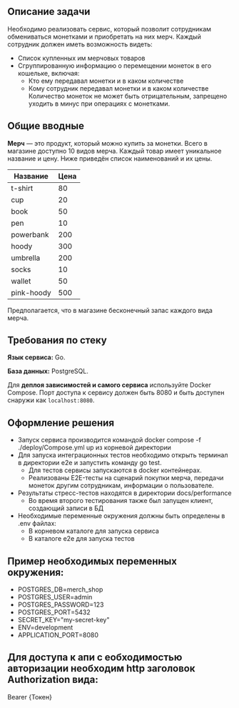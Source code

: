 ## Описание задачи

Необходимо реализовать сервис, который позволит сотрудникам обмениваться монетками и приобретать на них мерч. Каждый сотрудник должен иметь возможность видеть:
- Список купленных им мерчовых товаров  
- Сгруппированную информацию о перемещении монеток в его кошельке, включая:  
  - Кто ему передавал монетки и в каком количестве  
  - Кому сотрудник передавал монетки и в каком количестве
Количество монеток не может быть отрицательным, запрещено уходить в минус при операциях с монетками.

## **Общие вводные**

**Мерч** — это продукт, который можно купить за монетки. Всего в магазине доступно 10 видов мерча. Каждый товар имеет уникальное название и цену. Ниже приведён список наименований и их цены.

| Название     | Цена |
|--------------|------|
| t-shirt      | 80   |
| cup          | 20   |
| book         | 50   |
| pen          | 10   |
| powerbank    | 200  |
| hoody        | 300  |
| umbrella     | 200  |
| socks        | 10   |
| wallet       | 50   |
| pink-hoody   | 500  |

Предполагается, что в магазине бесконечный запас каждого вида мерча.

## **Требования по стеку**

**Язык сервиса:**  Go.
 
**База данных:** PostgreSQL.
 
Для **деплоя зависимостей и самого сервиса** используйте Docker Compose. Порт доступа к сервису должен быть 8080 и быть доступен снаружи как `localhost:8080`.

## **Оформление решения**

* Запуск сервиса производится командой docker compose -f ./deploy/Compose.yml up из корневой директории
* Для запуска интеграционных тестов необходимо открыть терминал в директории e2e и запустить команду go test.
  * Для тестов сервисы запускаются в docker контейнерах.
  * Реализованы E2E-тесты на сценарий покупки мерча,  передачи монеток другим сотрудникам, информации о пользователе.
* Результаты стресс-тестов находятся в директории docs/performance
  * Во время второго тестирования также был запущен клиент, создающий записи в БД
* Необходимые переменные окружения должны быть определены в .env файлах:
  * В корневом каталоге для запуска сервиса
  * В каталоге e2e для запуска тестов


## **Пример необходимых переменных окружения:**
* POSTGRES_DB=merch_shop
* POSTGRES_USER=admin
* POSTGRES_PASSWORD=123
* POSTGRES_PORT=5432
* SECRET_KEY="my-secret-key"
* ENV=development
* APPLICATION_PORT=8080
## **Для доступа к апи с еобходимостью авторизации необходим http заголовок Authorization вида:**
Bearer {Токен}
